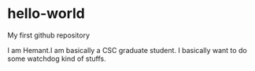 # hello-world
My first github repository

I am Hemant.I am basically a CSC graduate student.
I basically want to do some watchdog kind of stuffs.
